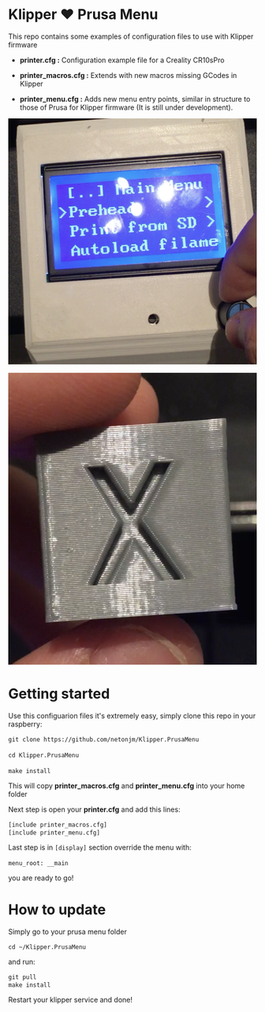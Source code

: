 # Klipper ❤️ Prusa Menu

This repo contains some examples of configuration files to use with Klipper firmware


- **printer.cfg :** Configuration example file for a Creality CR10sPro

- **printer_macros.cfg :** Extends with new macros missing GCodes in Klipper

- **printer_menu.cfg :** Adds new menu entry points, similar in structure to those of Prusa for Klipper firmware (It is still under development). 


![prusa menu](https://github.com/netonjm/Klipper-CR10sPro/raw/master/images/screen-prusa.png)


![example of a cube](https://github.com/netonjm/Klipper-CR10sPro/raw/master/images/cube.png)



# Getting started

Use this configuarion files it's extremely easy, simply clone this repo in your raspberry:

    git clone https://github.com/netonjm/Klipper.PrusaMenu
    
    cd Klipper.PrusaMenu
    
    make install

This will copy **printer_macros.cfg** and **printer_menu.cfg** into your home folder

Next step is open your **printer.cfg** and add this lines:

    [include printer_macros.cfg]
    [include printer_menu.cfg]

Last step is in `[display]` section override the menu with:

`menu_root: __main`

you are ready to go!

# How to update

Simply go to your prusa menu folder

    cd ~/Klipper.PrusaMenu

and run:

    git pull
    make install
    
Restart your klipper service and done!

